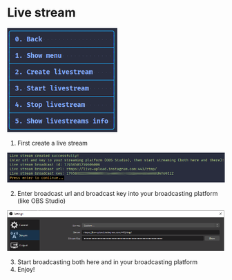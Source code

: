 # Live stream

![live_menu](../screenshots/alpha/live_menu.png)

1. First create a live stream

![create_live](../screenshots/alpha/live_stream_create.png)

2. Enter broadcast url and broadcast key into your broadcasting platform (like OBS Studio)

![stream_platform](../screenshots/alpha/live_stream_obs.png)

3. Start broadcasting both here and in your broadcasting platform
4. Enjoy!